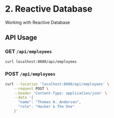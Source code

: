 # 2. Reactive Database

Working with Reactive Database

## API Usage

### GET `/api/employees`

```bash
curl localhost:8080/api/employees
```

### POST `/api/employees`

```bash
curl --location 'localhost:8080/api/employees' \
    --request POST \
    --header 'Content-Type: application/json' \
    --data '{
      "name": "Thomas A. Anderson",
      "role": "Hacker & The One"
    }'
```
